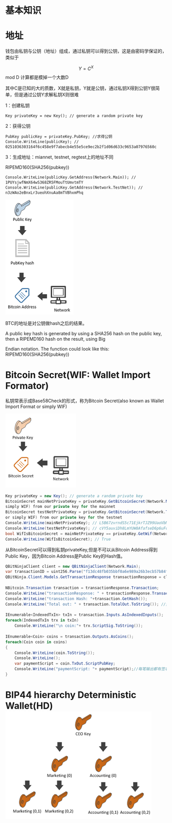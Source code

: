 # 基本知识

# 地址

钱包由私钥与公钥（地址）组成，通过私钥可以得到公钥，这是由密码学保证的，类似于

$$Y = C^X$$ mod D  计算都是模掉一个大数D

其中C是已知的大的质数，X就是私钥，Y就是公钥，通过私钥X得到公钥Y很简单，但是通过公钥Y求解私钥X则很难

1：创建私钥

```
Key privateKey = new Key(); // generate a random private key
```

2：获得公钥

```
PubKey publicKey = privateKey.PubKey; //求得公钥
Console.WriteLine(publicKey); // 0251036303164f6c458e9f7abecb4e55e5ce9ec2b2f1d06d633c9653a07976560c
```

3：生成地址：miannet, testnet, regtest上的地址不同

RIPEMD160\(SHA256\(pubkey\)\)

```
Console.WriteLine(publicKey.GetAddress(Network.Main)); // 1PUYsjwfNmX64wS368ZR5FMouTtUmvtmTY
Console.WriteLine(publicKey.GetAddress(Network.TestNet)); // n3zWAo2eBnxLr3ueohXnuAa8mTVBhxmPhq
```

![](/assets/PubKeyHashToBitcoinAddress.png)

BTC的地址是对公钥做hash之后的结果。

A public key hash is generated by using a SHA256 hash on the public key, then a RIPEMD160 hash on the result, using Big

Endian notation. The function could look like this: RIPEMD160\(SHA256\(pubkey\)\)

# Bitcoin Secret\(WIF: Wallet Import Formator\)

私钥常表示成Base58Check的形式，称为Bitcoin Secret\(also known as Wallet Import Format or simply WIF\)

![](/assets/BitcoinSecret.png)

```csharp
Key privateKey = new Key(); // generate a random private key
BitcoinSecret mainNetPrivateKey = privateKey.GetBitcoinSecret(Network.Main); // generate our Bitcoin secret(also known as Wallet Import Format or
simply WIF) from our private key for the mainnet
BitcoinSecret testNetPrivateKey = privateKey.GetBitcoinSecret(Network.TestNet); // generate our Bitcoin secret(also known as Wallet Import Format
or simply WIF) from our private key for the testnet
Console.WriteLine(mainNetPrivateKey); // L5B67zvrndS5c71EjkrTJZ99UaoVbMUAK58GKdQUfYCpAa6jypvn
Console.WriteLine(testNetPrivateKey); // cVY5auviDh8LmYUW8AfafseD6p6uFoZrP7GjS3rzAerpRKE9Wmuz
bool WifIsBitcoinSecret = mainNetPrivateKey == privateKey.GetWif(Network.Main);
Console.WriteLine(WifIsBitcoinSecret); // True
```

从BitcoinSecret可以得到私钥privateKey,但是不可以从Bitcoin Address得到Public Key，因为Bitcoin Address是Public Key的Hash值。

```csharp
QBitNinjaClient client = new QBitNinjaClient(Network.Main);
var transactionID = uint256.Parse("f13dc48fb035bbf0a6e989a26b3ecb57b84f85e0836e777d6edf60d87a4a2d94");
QBitNinja.Client.Models.GetTransactionResponse transactionResponse = client.GetTransaction(transactionID).Result;

NBitcoin.Transaction transaction = transactionResponse.Transaction;
Console.WriteLine("transactionResponse: " + transactionResponse.TransactionId);
Console.WriteLine("transaction Hash: "+transaction.GetHash());
Console.WriteLine("Total out: " + transaction.TotalOut.ToString()); //交易总量

IEnumerable<IndexedTxIn> txIn = transaction.Inputs.AsIndexedInputs();
foreach(IndexedTxIn trx in txIn)
    Console.WriteLine("\n coin:"+ trx.ScriptSig.ToString());

IEnumerable<Coin> coins = transaction.Outputs.AsCoins();
foreach(Coin coin in coins)
{
    Console.WriteLine(coin.ToString());
    Console.WriteLine();
    var paymentScript = coin.TxOut.ScriptPubKey;
    Console.WriteLine("paymentScript: "+ paymentScript);//每笔输出都有签名，能解密这签名的人可以使用这笔BTC
}
```

# BIP44 hierarchy Deterministic Wallet\(HD\)![](/assets/CeoMarketingAccounting.png)



